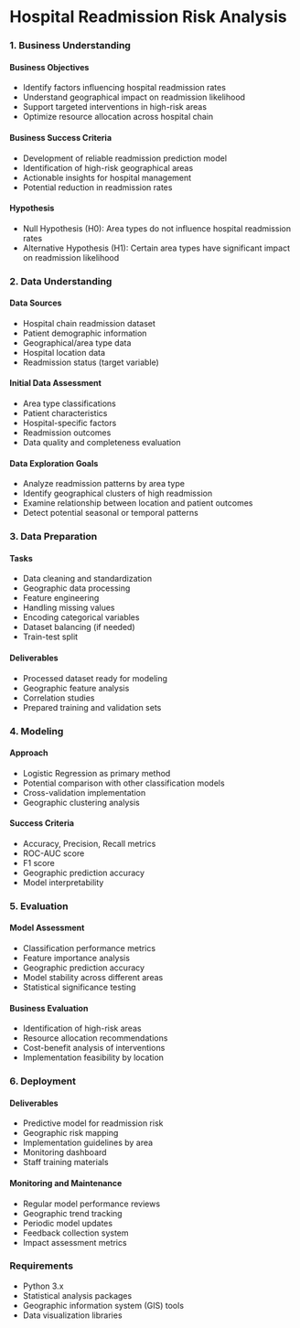 # Hospital Readmission Risk Analysis

### 1. Business Understanding

#### Business Objectives

- Identify factors influencing hospital readmission rates
- Understand geographical impact on readmission likelihood
- Support targeted interventions in high-risk areas
- Optimize resource allocation across hospital chain

#### Business Success Criteria

- Development of reliable readmission prediction model
- Identification of high-risk geographical areas
- Actionable insights for hospital management
- Potential reduction in readmission rates

#### Hypothesis

- Null Hypothesis (H0): Area types do not influence hospital readmission rates
- Alternative Hypothesis (H1): Certain area types have significant impact on readmission likelihood

### 2. Data Understanding

#### Data Sources

- Hospital chain readmission dataset
- Patient demographic information
- Geographical/area type data
- Hospital location data
- Readmission status (target variable)

#### Initial Data Assessment

- Area type classifications
- Patient characteristics
- Hospital-specific factors
- Readmission outcomes
- Data quality and completeness evaluation

#### Data Exploration Goals

- Analyze readmission patterns by area type
- Identify geographical clusters of high readmission
- Examine relationship between location and patient outcomes
- Detect potential seasonal or temporal patterns

### 3. Data Preparation

#### Tasks

- Data cleaning and standardization
- Geographic data processing
- Feature engineering
- Handling missing values
- Encoding categorical variables
- Dataset balancing (if needed)
- Train-test split

#### Deliverables

- Processed dataset ready for modeling
- Geographic feature analysis
- Correlation studies
- Prepared training and validation sets

### 4. Modeling

#### Approach

- Logistic Regression as primary method
- Potential comparison with other classification models
- Cross-validation implementation
- Geographic clustering analysis

#### Success Criteria

- Accuracy, Precision, Recall metrics
- ROC-AUC score
- F1 score
- Geographic prediction accuracy
- Model interpretability

### 5. Evaluation

#### Model Assessment

- Classification performance metrics
- Feature importance analysis
- Geographic prediction accuracy
- Model stability across different areas
- Statistical significance testing

#### Business Evaluation

- Identification of high-risk areas
- Resource allocation recommendations
- Cost-benefit analysis of interventions
- Implementation feasibility by location

### 6. Deployment

#### Deliverables

- Predictive model for readmission risk
- Geographic risk mapping
- Implementation guidelines by area
- Monitoring dashboard
- Staff training materials

#### Monitoring and Maintenance

- Regular model performance reviews
- Geographic trend tracking
- Periodic model updates
- Feedback collection system
- Impact assessment metrics

### Requirements

- Python 3.x
- Statistical analysis packages
- Geographic information system (GIS) tools
- Data visualization libraries
